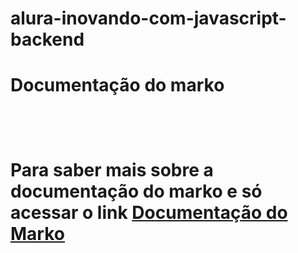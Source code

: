 # alura-inovando-com-javascript-backend

<h1>Documentação do marko<h1>
  <br>
  
Para saber mais sobre a documentação do marko e só acessar o link
  <a href="https://markojs.com/docs/getting-started/">Documentação do Marko</a>


